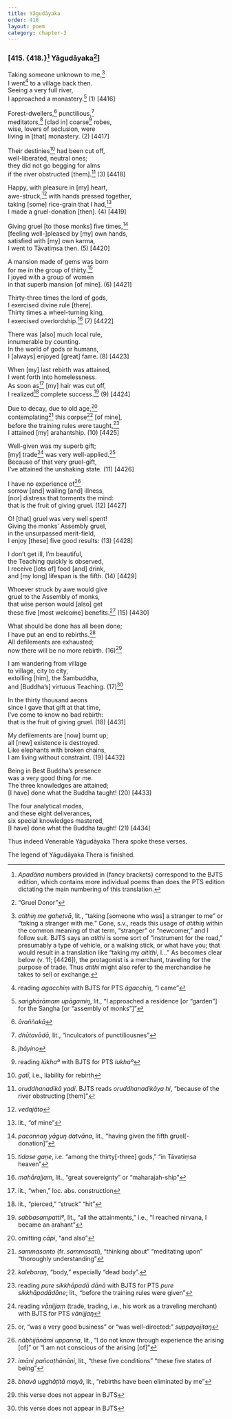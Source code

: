 ```yaml
---
title: Yāgudāyaka
order: 418
layout: poem
category: chapter-3
---
```


### \[415. {418.}[^1] Yāgudāyaka[^2]\]

Taking someone unknown to me,[^3]  
I went[^4] to a village back then.  
Seeing a very full river,  
I approached a monastery.[^5] (1) \[4416\]

Forest-dwellers,[^6] punctilious,[^7]  
meditators,[^8] \[clad in\] coarse[^9] robes,  
wise, lovers of seclusion, were  
living in \[that\] monastery. (2) \[4417\]

Their destinies[^10] had been cut off,  
well-liberated, neutral ones;  
they did not go begging for alms  
if the river obstructed \[them\].[^11] (3) \[4418\]

Happy, with pleasure in \[my\] heart,  
awe-struck,[^12] with hands pressed together,  
taking \[some\] rice-grain that I had,[^13]  
I made a gruel-donation \[then\]. (4) \[4419\]

Giving gruel \[to those monks\] five times,[^14]  
\[feeling well-\]pleased by \[my\] own hands,  
satisfied with \[my\] own karma,  
I went to Tāvatiṃsa then. (5) \[4420\]

A mansion made of gems was born  
for me in the group of thirty.[^15]  
I joyed with a group of women  
in that superb mansion \[of mine\]. (6) \[4421\]

Thirty-three times the lord of gods,  
I exercised divine rule \[there\].  
Thirty times a wheel-turning king,  
I exercised overlordship.[^16] (7) \[4422\]

There was \[also\] much local rule,  
innumerable by counting.  
In the world of gods or humans,  
I \[always\] enjoyed \[great\] fame. (8) \[4423\]

When \[my\] last rebirth was attained,  
I went forth into homelessness.  
As soon as[^17] \[my\] hair was cut off,  
I realized[^18] complete success.[^19] (9) \[4424\]

Due to decay, due to old age,[^20]  
contemplating[^21] this corpse[^22] \[of mine\],  
before the training rules were taught,[^23]  
I attained \[my\] arahantship. (10) \[4425\]

Well-given was my superb gift;  
\[my\] trade[^24] was very well-applied.[^25]  
Because of that very gruel-gift,  
I’ve attained the unshaking state. (11) \[4426\]

I have no experience of[^26]  
sorrow \[and\] wailing \[and\] illness,  
\[nor\] distress that torments the mind:  
that is the fruit of giving gruel. (12) \[4427\]

O! \[that\] gruel was very well spent!  
Giving the monks’ Assembly gruel,  
in the unsurpassed merit-field,  
I enjoy \[these\] five good results: (13) \[4428\]

I don’t get ill, I’m beautiful,  
the Teaching quickly is observed,  
I receive \[lots of\] food \[and\] drink,  
and \[my long\] lifespan is the fifth. (14) \[4429\]

Whoever struck by awe would give  
gruel to the Assembly of monks,  
that wise person would \[also\] get  
these five \[most welcome\] benefits.[^27] (15) \[4430\]

What should be done has all been done;  
I have put an end to rebirths.[^28]  
All defilements are exhausted;  
now there will be no more rebirth. (16)[^29]

I am wandering from village  
to village, city to city,  
extolling \[him\], the Sambuddha,  
and \[Buddha’s\] virtuous Teaching. (17)[^30]

In the thirty thousand aeons  
since I gave that gift at that time,  
I’ve come to know no bad rebirth:  
that is the fruit of giving gruel. (18) \[4431\]

My defilements are \[now\] burnt up;  
all \[new\] existence is destroyed.  
Like elephants with broken chains,  
I am living without constraint. (19) \[4432\]

Being in Best Buddha’s presence  
was a very good thing for me.  
The three knowledges are attained;  
\[I have\] done what the Buddha taught! (20) \[4433\]

The four analytical modes,  
and these eight deliverances,  
six special knowledges mastered,  
\[I have\] done what the Buddha taught! (21) \[4434\]

Thus indeed Venerable Yāgudāyaka Thera spoke these verses.

The legend of Yāgudāyaka Thera is finished.

[^1]: *Apadāna* numbers provided in {fancy brackets} correspond to the BJTS edition, which contains more individual poems than does the PTS edition dictating the main numbering of this translation.

[^2]: “Gruel Donor”

[^3]: *atithiŋ me gahetvā*, lit., “taking \[someone who was\] a stranger to me” or “taking a stranger with me.” Cone, s.v., reads this usage of *atithiŋ* within the common meaning of that term, “stranger” or “newcomer,” and I follow suit. BJTS says an *atithi* is some sort of “instrument for the road,” presumably a type of vehicle, or a walking stick, or what have you; that would result in a translation like “taking my *aitithi*, I…” As becomes clear below (v. 11; \[4426\]), the protagonist is a merchant, traveling for the purpose of trade. Thus *atithi* might also refer to the merchandise he takes to sell or exchange.

[^4]: reading *agacchiṃ* with BJTS for PTS *āgacchiŋ*, “I came”

[^5]: *saṅghārāmam upāgamiŋ*, lit., “I approached a residence \[or “garden”\] for the Sangha \[or “assembly of monks”\]”

[^6]: *āraññakā*

[^7]: *dhūtavādā*, lit., “inculcators of punctiliousnes”

[^8]: *jhāyino*

[^9]: reading *lūkhaº* with BJTS for PTS *lukhaº*

[^10]: *gatī*, i.e., liability for rebirth

[^11]: *oruddhanadikā yadi*. BJTS reads *oruddhanadikāya hi*, “because of the river obstructing \[them\]”

[^12]: *vedajāto*

[^13]: lit., “of mine”

[^14]: *pacannaŋ yāguŋ datvāna*, lit., “having given the fifth gruel\[-donation\]”

[^15]: *tidase gaṇe*, i.e. “among the thirty\[-three\] gods,” “in Tāvatiṃsa heaven”

[^16]: *mahārajjam*, lit., “great sovereignty” or “maharajah-ship”

[^17]: lit., “when,” loc. abs. construction

[^18]: lit., “pierced,” “struck” “hit”

[^19]: *sabbasampattiº*, lit., “all the attainments,” i.e., “I reached nirvana, I became an arahant”

[^20]: omitting *cāpi*, “and also”

[^21]: *sammasanto* (fr. *sammasati*), “thinking about” “meditating upon” “thoroughly understanding”

[^22]: *kalebaraŋ*, “body,” especially “dead body”.

[^23]: reading *pure sikkhāpadā dānā* with BJTS for PTS *pure sikkhāpadādāne*; lit., “before the training rules were given”

[^24]: reading *vāṇijjaṃ* (trade, trading, i.e., his work as a traveling merchant) with BJTS for PTS *vānijjaŋ*

[^25]: or, “was a very good business” or “was well-directed:” *suppayojitaŋ*

[^26]: *nâbhijānāmi uppanna*, lit., “I do not know through experience the arising \[of\]” or “I am not conscious of the arising \[of\]”

[^27]: *imāni pañcaṭhānāni*, lit., “these five conditions” “these five states of being”

[^28]: *bhavā ugghāṭitā mayā*, lit., “rebirths have been eliminated by me”

[^29]: this verse does not appear in BJTS

[^30]: this verse does not appear in BJTS
